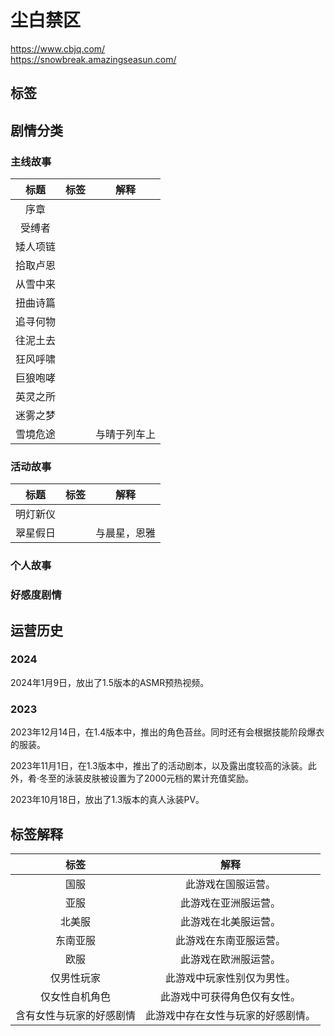 # 尘白禁区
https://www.cbjq.com/ <br/>
https://snowbreak.amazingseasun.com/
## 标签 
<Badge text="国服" type="info"/> <Badge text="亚服" type="info"/> <Badge text="北美服" type="info"/> <Badge text="东南亚服" type="info"/> <Badge text="欧服" type="info"/> <Badge text="仅男性玩家" type="tip"/>  <Badge text="仅女性自机角色" type="tip"/> <Badge text="含有女性与玩家的好感剧情" type="tip"/>

## 剧情分类

### 主线故事
|标题|标签|解释|
|:-:|:-:|:-:|
|序章|||
|受缚者|||
|矮人项链|||
|拾取卢恩|||
|从雪中来|||
|扭曲诗篇|||
|追寻何物|||
|往泥土去|||
|狂风呼啸|||
|巨狼咆哮|||
|英灵之所|||
|迷雾之梦|||
|雪境危途|<Badge text="含有女性与玩家的好感剧情" type="tip"/>|与晴于列车上|
### 活动故事
|标题|标签|解释|
|:-:|:-:|:-:|
|明灯新仪|||
|翠星假日|<Badge text="含有女性与玩家的好感剧情" type="tip"/>|与晨星，恩雅|
### 个人故事
### 好感度剧情

## 运营历史

### 2024
2024年1月9日，放出了1.5版本的ASMR预热视频。

### 2023
2023年12月14日，在1.4版本中，推出<Badge text="含有女性与玩家的好感剧情" type="tip"/>的角色苔丝。同时还有会根据技能阶段爆衣的服装。

2023年11月1日，在1.3版本中，推出了<Badge text="含有女性与玩家的好感剧情" type="tip"/>的活动剧本，以及露出度较高的泳装。此外，肴·冬至的泳装皮肤被设置为了2000元档的累计充值奖励。

2023年10月18日，放出了1.3版本的真人泳装PV。



## 标签解释
|标签|解释|
|:-:|:-:|
|国服|此游戏在国服运营。|
|亚服|此游戏在亚洲服运营。|
|北美服|此游戏在北美服运营。|
|东南亚服|此游戏在东南亚服运营。|
|欧服|此游戏在欧洲服运营。|
|仅男性玩家|此游戏中玩家性别仅为男性。|
|仅女性自机角色|此游戏中可获得角色仅有女性。|
|含有女性与玩家的好感剧情|此游戏中存在女性与玩家的好感剧情。|
